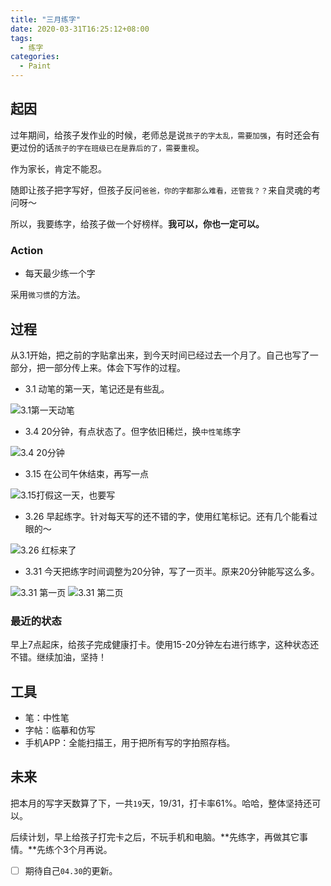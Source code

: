 ```yaml
---
title: "三月练字"
date: 2020-03-31T16:25:12+08:00
tags:
  - 练字
categories:
  - Paint
---
```


## 起因

过年期间，给孩子发作业的时候，老师总是说`孩子的字太乱，需要加强`，有时还会有更过份的话`孩子的字在班级已在是靠后的了，需要重视`。

作为家长，肯定不能忍。

随即让孩子把字写好，但孩子反问`爸爸，你的字都那么难看，还管我？？`来自灵魂的考问呀～

所以，我要练字，给孩子做一个好榜样。**我可以，你也一定可以。**

### Action

- 每天最少练一个字

采用`微习惯`的方法。

## 过程

从3.1开始，把之前的字贴拿出来，到今天时间已经过去一个月了。自己也写了一部分，把一部分传上来。体会下写作的过程。

- 3.1 动笔的第一天，笔记还是有些乱。

![3.1第一天动笔](/img/Word-Practice/Mar/练字_3.1.jpg)

- 3.4 20分钟，有点状态了。但字依旧稀烂，换`中性笔`练字

![3.4 20分钟](/img/Word-Practice/Mar/练字_3.4.jpg)

- 3.15 在公司午休结束，再写一点

![3.15打假这一天，也要写](/img/Word-Practice/Mar/练字_3.15.jpg)

- 3.26 早起练字。针对每天写的还不错的字，使用红笔标记。还有几个能看过眼的～

![3.26 红标来了](/img/Word-Practice/Mar/练字_3.26.jpg)


- 3.31 今天把练字时间调整为20分钟，写了一页半。原来20分钟能写这么多。

![3.31 第一页](/img/Word-Practice/Mar/练字_3.31-1.jpg)
![3.31 第二页](/img/Word-Practice/Mar/练字_3.31-2.jpg)

### 最近的状态

早上7点起床，给孩子完成健康打卡。使用15-20分钟左右进行练字，这种状态还不错。继续加油，坚持！

## 工具

- 笔：中性笔
- 字帖：临摹和仿写
- 手机APP：全能扫描王，用于把所有写的字拍照存档。

## 未来

把本月的写字天数算了下，一共`19`天，19/31，打卡率61%。哈哈，整体坚持还可以。

后续计划，早上给孩子打完卡之后，不玩手机和电脑。**先练字，再做其它事情。**先练个3个月再说。

- [ ] 期待自己`04.30`的更新。
